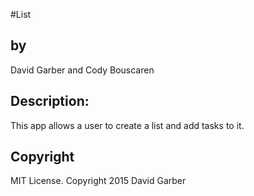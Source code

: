 #List
<h2>by</h2>
David Garber and Cody Bouscaren

<h2>Description:</h2>
This app allows a user to create a list and add tasks to it.

<h2>Copyright</h2>
 MIT License. Copyright 2015 David Garber
